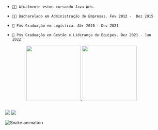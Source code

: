 -     👨‍💻 Atualmente estou cursando Java Web.
-     👨‍🎓 Bacharelado em Administração de Empresas. Fev 2012 -  Dez 2015
-     📜 Pós Graduação em Logística. Abr 2020 - Dez 2021
-     📜 Pós Graduação em Gestão e Liderança de Equipes. Dez 2021 - Jun 2022

<div align="center">
  <a href="https://github.com/rafaballerini">
  <img height="180em" src="https://github-readme-stats.vercel.app/api?username=maicons89&show_icons=true&theme=dark&include_all_commits=true&count_private=true"/>
  <img height="180em" src="https://github-readme-stats.vercel.app/api/top-langs/?username=maicons89&layout=compact&langs_count=7&theme=dark"/>
</div>
  
  ##
  
  <div>
      <a href="https://www.linkedin.com/in/maiconsantosdossantos/" target="_blank"><img src="https://img.shields.io/badge/-LinkedIn-%230077B5?style=for-the-badge&logo=linkedin&logoColor=white" target="_blank"></a> 
    <a href="https://instagram.com/maicons89" target="_blank"><img src="https://img.shields.io/badge/-Instagram-%23E4405F?style=for-the-badge&logo=instagram&logoColor=white" target="_blank"></a>
    
![Snake animation](https://github.com/maicons89/maicons89/blob/output/github-contribution-grid-snake.svg)

</div>


